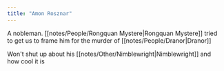 ```yaml
---
title: "Amon Rosznar"
---
```

A nobleman. [[notes/People/Rongquan Mystere|Rongquan Mystere]] tried to get us to frame him for the murder of [[notes/People/Dranor|Dranor]]

Won't shut up about his [[notes/Other/Nimblewright|Nimblewright]] and how cool it is